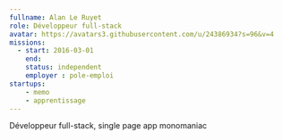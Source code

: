 ```yaml
---
fullname: Alan Le Ruyet
role: Développeur full-stack
avatar: https://avatars3.githubusercontent.com/u/24386934?s=96&v=4
missions:
  - start: 2016-03-01
    end:
    status: independent
    employer : pole-emploi
startups:
    - memo
    - apprentissage
---
```


Développeur full-stack, single page app monomaniac
